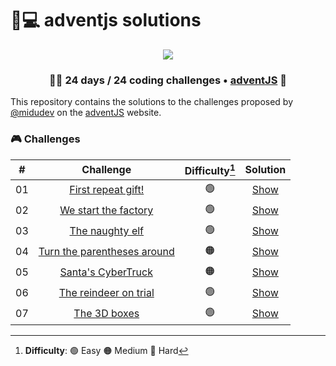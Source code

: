 # 🎅💻️ adventjs solutions

<p align="center"> 
  <img src=https://i.imgur.com/mOUN7uE.png/>
</p>

<h3 align="center">🧑‍🚀 24 days /
24 coding challenges • <a href="https://adventjs.dev">adventJS</a> 🚀</h3>

This repository contains the solutions to the challenges proposed by [@midudev](https://midu.dev/) on the [adventJS](https://adventjs.dev/) website.

### 🎮️ Challenges

|  #  |                 Challenge                  | Difficulty[^1] |          Solution           |
| :-: | :----------------------------------------: | :------------: | :-------------------------: |
| 01  |     [First repeat gift!](challenge-1)      |       🟢       | [Show](challenge-1/main.js) |
| 02  |    [We start the factory](challenge-2)     |       🟢       | [Show](challenge-2/main.js) |
| 03  |       [The naughty elf](challenge-3)       |       🟢       | [Show](challenge-3/main.js) |
| 04  | [Turn the parentheses around](challenge-4) |       🟠       | [Show](challenge-4/main.js) |
| 05  |     [Santa's CyberTruck](challenge-5)      |       🟠       | [Show](challenge-5/main.js) |
| 06  |    [The reindeer on trial](challenge-6)    |       🟢       | [Show](challenge-6/main.js) |
| 07  |        [The 3D boxes](challenge-7)         |       🟢       | [Show](challenge-7/main.js) |

[^1]: **Difficulty**: 🟢 Easy 🟠 Medium 🔴 Hard
